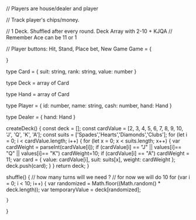 // Players are house/dealer and player

// Track player's chips/money.

// 1 Deck. Shuffled after every round. Deck Array with 2-10 + KJQA
// Remember Ace can be 11 or 1




// Player buttons: Hit, Stand, Place bet, New Game
 Game = {
    
}



type Card = {
    suit: string,
    rank: string,
    value: number
}

type Deck = array of Card

type Hand = array of Card

type Player = {
    id: number,
    name: string,
    cash: number,
    hand: Hand
}

type Dealer = {
    hand: Hand
}




createDeck() {
    const deck = [];
    const cardValue = [2, 3, 4, 5, 6, 7, 8, 9, 10, 'J', 'Q', 'K', 'A'];
    const suits = ['Spades','Hearts','Diamonds','Clubs'];
    for (let i = 0; i < cardValue.length; i++) {
        for (let x = 0; x < suits.length; x++) {
            var cardWeight = parseInt(cardValue[i]);
            if (cardValue[i] == "J" || values[i]== "Q" || values[i]== "K")
                cardWeight=10;
            if (cardValue[i] == "A")
                cardWeight = 11;
            var card = { value: cardValue[i], suit: suits[x], weight: cardWeight };
            deck.push(card);
        }
    }
    return deck;
}

shuffle() {
    // how many turns will we need ?
    // for now we will do 10
    for (var i = 0; i < 10; i++)
    {
        var randomized = Math.floor((Math.random() * deck.length));
        var temporaryValue = deck[randomized];

    }
}
